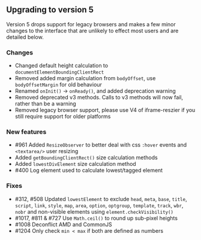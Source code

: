 ## Upgrading to version 5

Version 5 drops support for legacy browsers and makes a few minor changes to the interface that are unlikely to effect most users and are detailed below.

### Changes
 * Changed default height calculation to `documentElementBoundingClientRect`
 * Removed added margin calculation from `bodyOffset`, use `bodyOffsetMargin` for old behaviour 
 * Renamed `onInit()` -> `onReady()`, and added deprecation warning
 * Removed deprecated v3 methods. Calls to v3 methods will now fail, rather than be a warning
 * Removed legacy browser support, please use V4 of iframe-reszier if you still require support for older platforms

### New features
 * #961 Added `ResizeObserver` to better deal with css `:hover` events and `<textarea/>` user resizing
 * Added `getBoundingClientRect()` size calculation methods
 * Added `lowestDivElement` size calculation method  
 * #400 Log element used to calculate lowest/tagged element

### Fixes
 * #312, #508 Updated `lowestElement` to exclude `head`, `meta`, `base`, `title`, `script`, `link`, `style`, `map`, `area`, `option`, `optgroup`, `template`, `track`, `wbr`, `nobr` and non-visible elements  using `element.checkVisibility()`
 * #1017, #811 &amp; #727 Use `Math.ceil()` to round up sub-pixel heights
 * #1008 Deconflict AMD and CommonJS
 * #1204 Only check `min < max` if both are defined as numbers
